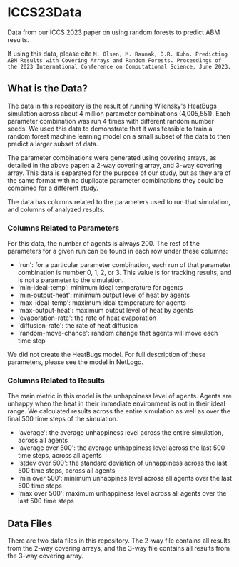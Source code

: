 # ICCS23Data
Data from our ICCS 2023 paper on using random forests to predict ABM results.

If using this data, please cite `M. Olsen, M. Raunak, D.R. Kuhn. Predicting ABM Results with Covering Arrays and Random Forests. Proceedings of the 2023 International Conference on Computational Science, June 2023.`

## What is the Data?

The data in this repository is the result of running Wilensky's HeatBugs simulation across about 4 million parameter combinations (4,005,551). Each parameter combination was run 4 times with different random number seeds. We used this data to demonstrate that it was feasible to train a random forest machine learning model on a small subset of the data to then predict a larger subset of data.

The parameter combinations were generated using covering arrays, as detailed in the above paper: a 2-way covering array, and 3-way covering array. This data is separated for the purpose of our study, but as they are of the same format with no duplicate parameter combinations they could be combined for a different study.

The data has columns related to the parameters used to run that simulation, and columns of analyzed results.

### Columns Related to Parameters

For this data, the number of agents is always 200. The rest of the parameters for a given run can be found in each row under these columns:

* 'run': for a particular parameter combination, each run of that parameter combination is number 0, 1, 2, or 3. This value is for tracking results, and is not a parameter to the simulation.
* 'min-ideal-temp': minimum ideal temperature for agents
* 'min-output-heat': minimum output level of heat by agents
* 'max-ideal-temp': maximum ideal temperature for agents
* 'max-output-heat': maximum output level of heat by agents
* 'evaporation-rate': the rate of heat evaporation
* 'diffusion-rate': the rate of heat diffusion
* 'random-move-chance': random change that agents will move each time step

We did not create the HeatBugs model. For full description of these parameters, please see the model in NetLogo.

### Columns Related to Results

The main metric in this model is the unhappiness level of agents. Agents are unhappy when the heat in their immediate environment is not in their ideal range. We calculated results across the entire simulation as well as over the final 500 time steps of the simulation.

*   'average': the average unhappiness level across the entire simulation, across all agents
*   'average over 500': the average unhappiness level across the last 500 time steps, across all agents
*   'stdev over 500': the standard deviation of unhappiness across the last 500 time steps, across all agents
*   'min over 500': minimum unhappines level across all agents over the last 500 time steps
*   'max over 500': maximum unhappiness level across all agents over the last 500 time steps

## Data Files

There are two data files in this repository. The 2-way file contains all results from the 2-way covering arrays, and the 3-way file contains all results from the 3-way covering array.

